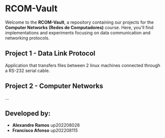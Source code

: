 # RCOM-Vault

Welcome to the **RCOM-Vault**, a repository containing our projects for the **Computer Networks (Redes de Computadores)** course. 
Here, you'll find implementations and experiments focusing on data communication and networking protocols.

## Project 1 - Data Link Protocol

Application that transfers files between 2 linux machines connected through a RS-232 serial cable. 

## Project 2 - Computer Networks

...

## Developed by:
- **Alexandre Ramos** up202208028
- **Francisco Afonso** up202208115


